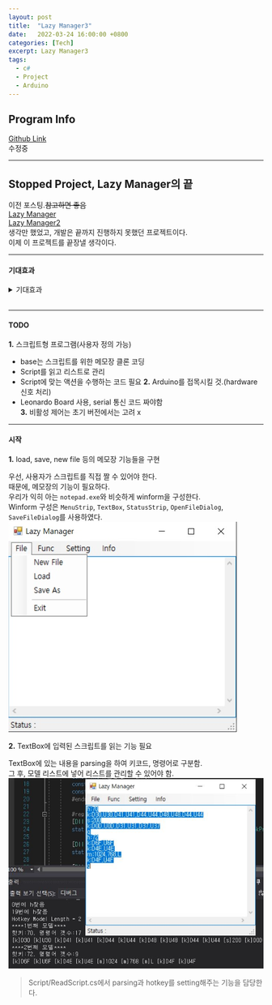 ```yaml
---
layout: post
title:  "Lazy Manager3"
date:   2022-03-24 16:00:00 +0800
categories: [Tech]
excerpt: Lazy Manager3
tags:
  - c#  
  - Project
  - Arduino
---
```


## Program Info

[Github Link](https://github.com/kdjun97/lazy-manager)  
수정중  

---  

## Stopped Project, Lazy Manager의 끝

이전 포스팅.~~참고하면 좋음~~  
[Lazy Manager](https://kdjun97.github.io/blog/Lazy_Manager/)  
[Lazy Manager2](https://kdjun97.github.io/blog/Lazy_Manager2/)  
생각만 했었고, 개발은 끝까지 진행하지 못했던 프로젝트이다.  
이제 이 프로젝트를 끝장낼 생각이다.  

---  

#### 기대효과

<details>
  <summary>기대효과</summary>  
  <p>
  사실 사람은 반복 작업을 하는 것을 아주 지루하게 느낀다.<br>
  나 역시 그렇게 느꼈었고, 그래서 이 프로그램을 생각하게 되었다.<br>
  예를 들어, 어떤 특정 버튼을 계속 눌러야할 때, 너무 귀찮지 않은가?<br>
  혹은 반복되는 키보드 입력으로 너무 힘들거나, 단 한번의 키 입력으로 100번의 키 입력 효과를 나타내는 편리한 기능을 생각해본 적이 있을 것이다.<br>
  보통 이런 경우는, 사무적인 업무에서 많이 발생된다.<br>
  따라서, 나는 이러한 귀찮은 업무를 대신해주는 혹은 더 편리한 기능을 제공해주는 프로그램을 만들어 인간이 더 편리하게 작업을 했으면 한다.<br>
  물론, 많은 사람들이 이러한 생각을 하고 도움을 주는 프로그램을 만들었을 것이다.<br>
  하지만 A회사에서 A프로그램을, B회사에서 B프로그램을 만드는 것 처럼, A회사 프로그램을 다른 회사에서는 사용할 수 없다.<br>
  이 프로그램은 사용자 정의 맵핑기능이 있어 더욱 많은 사용자들(기업들)이 입맛대로 바꾸어 사용할 수 있다는 장점이 있을 것이다.<br>
  또한, 활성창에서 이벤트 처리가 이루어지는 것이 아닌, 비활성창에서도 이벤트 처리를 할 수 있게 함으로써 사용자의 편의를 더욱 생각했다.(동시에 많은 일을 할 수 있음)<br>
  </p>
</details><br>

---  
  
#### TODO

**1.** 스크립트형 프로그램(사용자 정의 가능)  
  - base는 스크립트를 위한 메모장 클론 코딩
  - Script를 읽고 리스트로 관리
  - Script에 맞는 액션을 수행하는 코드 필요
**2.** Arduino를 접목시킬 것.(hardware 신호 처리)  
  - Leonardo Board 사용, serial 통신 코드 짜야함  
**3.** 비활성 제어는 초기 버전에서는 고려 x

---   

#### 시작

**1.** load, save, new file 등의 메모장 기능들을 구현  

우선, 사용자가 스크립트를 직접 짤 수 있어야 한다.  
때문에, 메모장의 기능이 필요하다.  
우리가 익히 아는 `notepad.exe`와 비슷하게 winform을 구성한다.  
Winform 구성은 `MenuStrip`, `TextBox`, `StatusStrip`, `OpenFileDialog`, `SaveFileDialog`를 사용하였다.  
![UI](/assets/images/lazy_manager3/skeleton_ui.jpg)   

**2.** TextBox에 입력된 스크립트를 읽는 기능 필요  

TextBox에 있는 내용을 parsing을 하여 키코드, 명령어로 구분함.  
그 후, 모델 리스트에 넣어 리스트를 관리할 수 있어야 함.  
![Model_List](/assets/images/lazy_manager3/read_script_complete.JPG)  
> Script/ReadScript.cs에서 parsing과 hotkey를 setting해주는 기능을 담당한다.  

